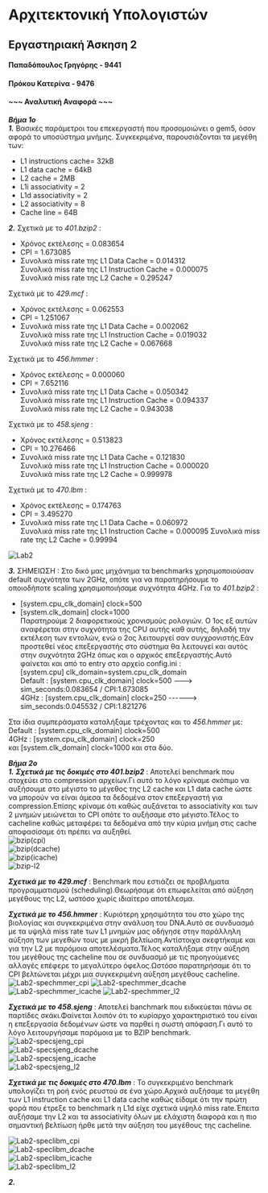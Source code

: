 # Αρχιτεκτονική Υπολογιστών 
## Εργαστηριακή Άσκηση 2
#### Παπαδόπουλος Γρηγόρης - 9441
#### Πρόκου Κατερίνα - 9476
#### ~~~ Αναλυτική Αναφορά ~~~   
***Βήμα 1ο***  
***_1._*** Βασικές παράμετροι του επεκεργαστή που προσομοιώνει ο gem5, όσον αφορά το υποσύστημα μνήμης. Συγκεκριμένα, παρουσιάζονται τα μεγέθη των:  
* L1 instructions cache= 32kB
* L1 data cache = 64kB
* L2 cache = 2MB
* L1i associativity = 2
* L1d associativity = 2
* L2 associativity = 8
* Cache line = 64B

***_2._***  Σχετικά με το _401.bzip2_ :  
* Χρόνος εκτέλεσης = 0.083654  
* CPI = 1.673085   
* Συνολικά miss rate της L1 Data Cache = 0.014312  
Συνολικά miss rate της L1 Instruction Cache = 0.000075  
Συνολικά miss rate της L2 Cache = 0.295247  

Σχετικά με το _429.mcf_ :  
* Χρόνος εκτέλεσης = 0.062553  
* CPI = 1.251067    
* Συνολικά miss rate της L1 Data Cache = 0.002062  
Συνολικά miss rate της L1 Instruction Cache = 0.019032   
Συνολικά miss rate της L2 Cache = 0.067668  

Σχετικά με το _456.hmmer_ :  
* Χρόνος εκτέλεσης =  0.000060    
* CPI = 7.652116   
* Συνολικά miss rate της L1 Data Cache = 0.050342      
Συνολικά miss rate της L1 Instruction Cache = 0.094337      
Συνολικά miss rate της L2 Cache = 0.943038    

Σχετικά με το _458.sjeng_ :  
* Χρόνος εκτέλεσης = 0.513823     
* CPI = 10.276466    
* Συνολικά miss rate της L1 Data Cache = 0.121830  
Συνολικά miss rate της L1 Instruction Cache = 0.000020    
Συνολικά miss rate της L2 Cache = 0.999978  

Σχετικά με το _470.lbm_ :   
* Χρόνος εκτέλεσης = 0.174763  
* CPI = 3.495270   
* Συνολικά miss rate της L1 Data Cache = 0.060972      
Συνολικά miss rate της L1 Instruction Cache = 0.000095
Συνολικά miss rate της L2 Cache = 0.99994  

![Lab2](https://user-images.githubusercontent.com/58628111/101346360-1776b100-3891-11eb-8eb2-e904205d2ed0.png)  


***_3._*** ΣΗΜΕΙΩΣΗ : Στο δικό μας μηχάνημα τα benchmarks χρησιμοποιούσαν default συχνότητα των 2GHz, οπότε για να παρατηρήσουμε το οποιοδήποτε scaling χρησιμοποιήσαμε συχνότητα 4GHz. Για το _401.bzip2_ :  
* [system.cpu_clk_domain] clock=500  
* [system.clk_domain] clock=1000  
Παρατηρούμε 2 διαφορετικούς χρονισμούς ρολογιών. Ο 1ος εξ αυτών αναφέρεται στην συχνότητα της CPU αυτής καθ αυτής, δηλαδή την εκτέλεση των εντολών, ενώ ο 2ος λειτουργεί σαν συγχρονιστής.Εάν προστεθεί νέος επεξεργαστής στο σύστημα θα λειτουγεί και αυτός στην συχνότητα 2GHz όπως και ο αρχικός επεξεργαστής.Αυτό φαίνεται και από το entry στο αρχείο config.ini :  
[system.cpu] clk_domain=system.cpu_clk_domain   
Default : [system.cpu_clk_domain] clock=500  --->  sim_seconds:0.083654 / CPI:1.673085  
4GHz : [system.cpu_clk_domain] clock=250  ------>  sim_seconds:0.045532 / CPI:1.821276  

Στα ίδια συμπεράσματα καταλήξαμε τρέχοντας και το _456.hmmer_ με:  
Default : [system.cpu_clk_domain] clock=500  
4GHz : [system.cpu_clk_domain] clock=250  
και [system.clk_domain] clock=1000 και στα δύο.  

***Βήμα 2ο***  
***_1._***  ***Σχετικά με τις δοκιμές στο _401.bzip2_*** : Αποτελεί benchmark που στοχεύει στο compression αρχείων.Γι αυτό το λόγο κρίναμε σκόπιμο να αυξήσουμε στο μέγιστο το μέγεθος της L2 cache και L1 data cache ώστε να μπορούν να είναι άμεσα τα δεδομένα στον επεξεργαστή για compression.Επίσης κρίναμε ότι καθώς αυξάνεται το associativity και των 2 μνημών μειώνεται το CPI οπότε το αυξήσαμε στο μέγιστο.Τέλος το cacheline καθώς μεταφέρει τα δεδομένα από την κύρια μνήμη στις cache αποφασίσαμε ότι πρέπει να αυξηθεί.  
![bzip(cpi)](https://user-images.githubusercontent.com/58628111/101296299-4ce8b380-382b-11eb-9255-9e5f589ee774.png)  
![bzip(dcache)](https://user-images.githubusercontent.com/58628111/101296303-4fe3a400-382b-11eb-9621-d5ecf16438fb.png)  
![bzip(icache)](https://user-images.githubusercontent.com/58628111/101296304-5245fe00-382b-11eb-8566-3af4b4133942.png)  
![bzip-l2](https://user-images.githubusercontent.com/58628111/101296305-540fc180-382b-11eb-9eaf-ea6849039fc8.png)  

***Σχετικά με το _429.mcf_*** : Benchmark που εστιάζει σε προβλήματα προγραμματισμού (scheduling).Θεωρήσαμε ότι επωφελείται από αύξηση μεγέθους της L2, ωστόσο χωρίς ιδιαίτερο αποτέλεσμα.

***Σχετικά με το _456.hmmer_*** : Κυριότερη χρησιμότητα του στο χώρο της βιολογίας και συγκεκριμένα στην ανάλυση του DNA.Αυτό σε συνδυασμό με τα υψηλά miss rate των L1 μνημών μας οδήγησε στην παράλληλη αύξηση των μεγεθών τους με μικρή βελτίωση.Αντίστοιχα σκεφτήκαμε και για την L2 με παρόμοια αποτελέσματα.Τέλος καταλήξαμε στην αύξηση του μεγέθους της cacheline που σε συνδυασμό με τις προηγούμενες αλλαγές επέφερε το μεγαλύτερο όφελος.Ωστόσο παρατηρήσαμε ότι το CPI βελτώνεται μέχρι μια συγκεκριμένη αύξηση μεγέθους cacheline. 
![Lab2-spechmmer_cpi](https://user-images.githubusercontent.com/58628111/101347311-8ef91000-3892-11eb-815f-ad04d0145a8e.png)
![Lab2-spechmmer_dcache](https://user-images.githubusercontent.com/58628111/101347318-90c2d380-3892-11eb-8626-c310a83c827b.png)
![Lab2-spechmmer_icache](https://user-images.githubusercontent.com/58628111/101347325-94eef100-3892-11eb-9b22-683971168ed7.png)
![Lab2-spechmmer_l2](https://user-images.githubusercontent.com/58628111/101347332-96b8b480-3892-11eb-9dfd-20ceb8f30d5e.png)


***Σχετικά με το _458.sjeng_*** : Αποτελεί banchmark που ειδικεύεται πάνω σε παρτίδες σκάκι.Φαίνεται λοιπόν ότι το κυρίαρχο χαρακτηριστικό του είναι η επεξεργασία δεδομένων ώστε να παρθεί η σωστή απόφαση.Γι αυτό το λόγο λειτουργήσαμε παρόμοια με το BZIP benchmark.
![Lab2-specsjeng_cpi](https://user-images.githubusercontent.com/58628111/101296393-f29c2280-382b-11eb-9906-ffbb5c9fd0e5.png)  
![Lab2-specsjeng_dcache](https://user-images.githubusercontent.com/58628111/101296395-f465e600-382b-11eb-9271-13fe021e720b.png)  
![Lab2-specsjeng_icache](https://user-images.githubusercontent.com/58628111/101296397-f62fa980-382b-11eb-8cdd-fb1f50f887d1.png)  
![Lab2-specsjeng_l2](https://user-images.githubusercontent.com/58628111/101296400-f92a9a00-382b-11eb-8e99-6c095ced9c7c.png)  

***Σχετικά με τις δοκιμές στο _470.lbm_*** : Το συγκεκριμένο benchmark υπολογίζει τη ροή ενός ρευστού σε ένα χώρο.Αρχικά αυξήσαμε τα μεγέθη των L1 instruction cache και L1 data cache καθώς είδαμε ότι την πρώτη φορά που έτρεξε το benchmark η L1d είχε σχετικά υψηλό miss rate.Έπειτα αυξήσαμε την L2 και τα associativity όλων με ελάχιστη διαφορά και η πιο σημαντική βελτίωση ήρθε μετά την αύξηση του μεγέθους της cacheline.

![Lab2-speclibm_cpi](https://user-images.githubusercontent.com/58628111/101345248-73403a80-388f-11eb-8fd6-e9bbd6e93ab1.png)  
![Lab2-speclibm_dcache](https://user-images.githubusercontent.com/58628111/101345257-7804ee80-388f-11eb-9be2-228e533e080e.png)  
![Lab2-speclibm_icache](https://user-images.githubusercontent.com/58628111/101345268-7a674880-388f-11eb-870e-795aa8b1fe55.png)  
![Lab2-speclibm_l2](https://user-images.githubusercontent.com/58628111/101345293-805d2980-388f-11eb-8a50-6346adaa3a14.png)  

***_2._***  



